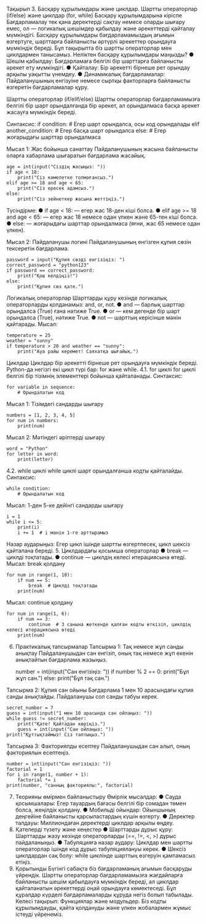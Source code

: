 Тақырып 3. Басқару құрылымдары және циклдар. Шартты операторлар (if/else) және циклдар (for, while)
Басқару құрылымдарына кіріспе
Бағдарламалау тек қана деректерді сақтау немесе оларды шығару емес, ол — логикалық шешімдер қабылдау және әрекеттерді қайталау мүмкіндігі. Басқару құрылымдары бағдарламамыздың ағымын өзгертуге, шарттарға байланысты әртүрлі әрекеттер орындауға мүмкіндік береді. Бұл тақырыпта біз шартты операторлар мен циклдармен танысамыз.
Неліктен басқару құрылымдары маңызды?
●   	Шешім қабылдау: Бағдарламаға белгілі бір шарттарға байланысты әрекет ету мүмкіндігі.
●   	Қайталау: Бір әрекетті бірнеше рет орындау арқылы уақытты үнемдеу.
●   	Динамикалық бағдарламалар: Пайдаланушының енгізуіне немесе сыртқы факторларға байланысты өзгеретін бағдарламалар құру.

Шартты операторлар (if/elif/else)
Шартты операторлар бағдарламамызға белгілі бір шарт орындалғанда бір әрекет, ал орындалмаса басқа әрекет жасауға мүмкіндік береді.

Синтаксис:
	if condition:
		# Егер шарт орындалса, осы код орындалады
	elif another_condition:
		# Егер басқа шарт орындалса
	else:
		# Егер жоғарыдағы шарттар орындалмаса
 
Мысал 1: Жас бойынша санаттау
Пайдаланушының жасына байланысты оларға хабарлама шығаратын бағдарлама жасайық.

	age = int(input("Сіздің жасыңыз: "))
	if age < 18:
		print("Сіз кәмелетке толмағансыз.")
	elif age >= 18 and age < 65:
		print("Сіз ересек адамсыз.")
	else:
		print("Сіз зейнеткер жасына жеттіңіз.")
 
Түсіндірме:
●       if age < 18: — егер жас 18-ден кіші болса.
●       elif age >= 18 and age < 65: — егер жас 18 немесе одан үлкен және 65-тен кіші болса.
●       else: — жоғарыдағы шарттар орындалмаса (яғни, жас 65 немесе одан үлкен).

Мысал 2: Пайдаланушы логині
Пайдаланушының енгізген құпия сөзін тексеретін бағдарлама.

	password = input("Құпия сөзді енгізіңіз: ")
	correct_password = "python123"
	if password == correct_password:
		print("Қош келдіңіз!")
	else:
		print("Құпия сөз қате.")
 
Логикалық операторлар
Шарттарды құру кезінде логикалық операторларды қолданамыз: and, or, not.
●   	and — барлық шарттар орындалса (True) ғана нәтиже True.
●   	or — кем дегенде бір шарт орындалса (True), нәтиже True.
●   	not — шарттың керісінше мәнін қайтарады.
Мысал:

	temperature = 25
	weather = "sunny"
	if temperature > 20 and weather == "sunny":
		print("Ауа райы керемет! Саяхатқа шығайық.")
 

Циклдар
Циклдар бір әрекетті бірнеше рет орындауға мүмкіндік береді. Python-да негізгі екі цикл түрі бар: for және while.
4.1. for циклі
for циклі белгілі бір тізімнің элементтері бойынша қайталанады.
Синтаксис:

	for variable in sequence:
		# Орындалатын код
	 
Мысал 1: Тізімдегі сандарды шығару

	numbers = [1, 2, 3, 4, 5]
	for num in numbers:
		print(num)
 
Мысал 2: Мәтіндегі әріптерді шығару
	
	word = "Python"
	for letter in word:
		print(letter)
	 
4.2. while циклі
while циклі шарт орындалғанша кодты қайталайды.
Синтаксис:

	while condition:
		# Орындалатын код
 
Мысал: 1-ден 5-ке дейінгі сандарды шығару

	i = 1
	while i <= 5:
		print(i)
		i += 1  # i мәнін 1-ге арттырамыз
 
Назар аударыңыз: Егер цикл ішінде шартты өзгертпесек, цикл шексіз қайталана береді.
5. Циклдардағы қосымша операторлар
●       break — циклді тоқтатады.
●       continue — циклдің келесі итерациясына өтеді.
Мысал: break қолдану

	for num in range(1, 10):
		if num == 5:
	    	break  # Циклді тоқтатады
		print(num)
	 
Мысал: continue қолдану
	
	for num in range(1, 6):
		if num == 3:
	    	continue  # 3 санына жеткенде қалған кодты өткізіп, циклдің келесі итерациясына өтеді
		print(num)
 
6. Практикалық тапсырмалар
Тапсырма 1: Тақ немесе жұп санды анықтау
Пайдаланушыдан сан енгізіп, оның тақ немесе жұп екенін анықтайтын бағдарлама жазыңыз.

	number = int(input("Сан енгізіңіз: "))
	if number % 2 == 0:
		print("Бұл жұп сан.")
	else:
		print("Бұл тақ сан.")
 
Тапсырма 2: Құпия сан ойыны
Бағдарлама 1 мен 10 арасындағы құпия санды анықтайды. Пайдаланушы сол санды табуы керек.

	secret_number = 7
	guess = int(input("1 мен 10 арасында сан ойлаңыз: "))
	while guess != secret_number:
		print("Қате! Қайтадан көріңіз.")
		guess = int(input("Сан ойлаңыз: "))
	print("Құттықтаймыз! Сіз таптыңыз.")
 
Тапсырма 3: Факториялды есептеу
Пайдаланушыдан сан алып, оның факториялын есептеңіз.

	number = int(input("Сан енгізіңіз: "))
	factorial = 1
	for i in range(1, number + 1):
		factorial *= i
	print(number, "санның факториялы:", factorial)
 
7. Теорияны өмірмен байланыстыру
Өмірлік мысалдар:
●   	Сауда қосымшалары: Егер тауардың бағасы белгілі бір сомадан төмен болса, жеңілдік қолдану.
●   	Мобильді ойындар: Ойыншының деңгейіне байланысты қарсыластардың күшін өзгерту.
●       Деректер талдауы: Миллиондаған деректерді циклдар арқылы өңдеу.
8. Қателерді түзету және кеңестер
●       Шарттарды дұрыс құру: Шарттарды жазу кезінде операторларды (==, !=, <, >) дұрыс пайдаланыңыз.
●       Табуляцияға назар аудару: Циклдар мен шартты операторлар ішінде код дұрыс табуляциялануы керек.
●       Шексіз циклдардан сақ болу: while циклінде шарттың өзгеруін қамтамасыз етіңіз.
9. Қорытынды
Бүгінгі сабақта біз бағдарламаның ағымын басқаруды үйрендік. Шартты операторлар бағдарламамызға жағдайларға байланысты шешім қабылдауға мүмкіндік береді, ал циклдар қайталанатын әрекеттерді оңай орындауға көмектеседі. Бұл құралдар күрделі бағдарламаларды құруда негіз болып табылады.
Келесі тақырып: Функциялар және модульдер. Біз кодты құрылымдауды, қайта қолдануды және үлкен жобалармен жұмыс істеуді үйренеміз.

